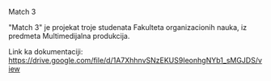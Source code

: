 Match 3

"Match 3" je projekat troje studenata Fakulteta organizacionih nauka, iz predmeta Multimedijalna produkcija. 

Link ka dokumentaciji: https://drive.google.com/file/d/1A7XhhnvSNzEKUS9IeonhgNYb1_sMGJDS/view
